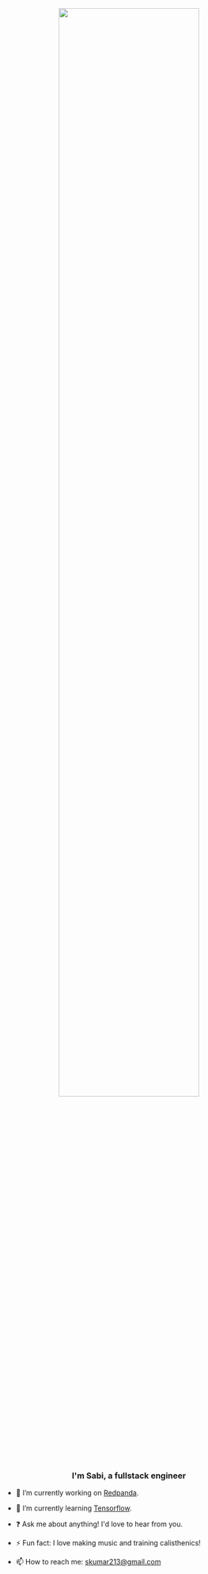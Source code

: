 <div align="center">
<img  src="https://svg-banners.vercel.app/api?type=glitch&text1=hello👋&width=800&height=400" align="center" style="width: 75%" />
</div>


### <div align="center">I'm Sabi, a fullstack engineer</div>

- 🔭 I’m currently working on [Redpanda](https://www.redpanda.education).
 
- 🌱 I’m currently learning [Tensorflow](https://www.tensorflow.org/).

- ❓ Ask me about anything! I'd love to hear from you.

- ⚡️ Fun fact: I love making music and training calisthenics!

- 📫 How to reach me: skumar213@gmail.com

<br/>

